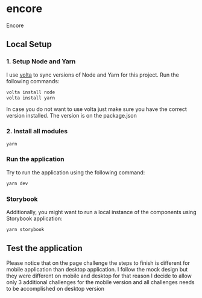 # encore

Encore

## Local Setup

### 1. Setup Node and Yarn

I use [volta](http://volta.sh/) to sync versions of Node and Yarn for this project. Run the following commands:

```bash
volta install node
volta install yarn
```

In case you do not want to use volta just make sure you have the correct version installed. The version is on the package.json

### 2. Install all modules

```bash
yarn
```

### Run the application

Try to run the application using the following command:

```sh
yarn dev
```

### Storybook

Additionally, you might want to run a local instance of the components using Storybook application:

```sh
yarn storybook
```

## Test the application

Please notice that on the page challenge the steps to finish is different for mobile application than desktop application. I follow the mock design but they were different on mobile and desktop for that reason I decide to allow only 3 additional challenges for the mobile version and all challenges needs to be accomplished on desktop version
